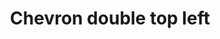 ---
title: Chevron double top left
tags:
icon: chevron-double-top-left
svg: '<svg xmlns="http://www.w3.org/2000/svg" width="24" height="24" fill="none" viewBox="0 0 24 24" stroke-width="1.5" stroke-linecap="round" stroke-linejoin="round" stroke="currentColor"><path d="M14.743 6.257H6.257v8.486"/><path d="M17.743 9.257H9.257v8.486"/></svg>'
---